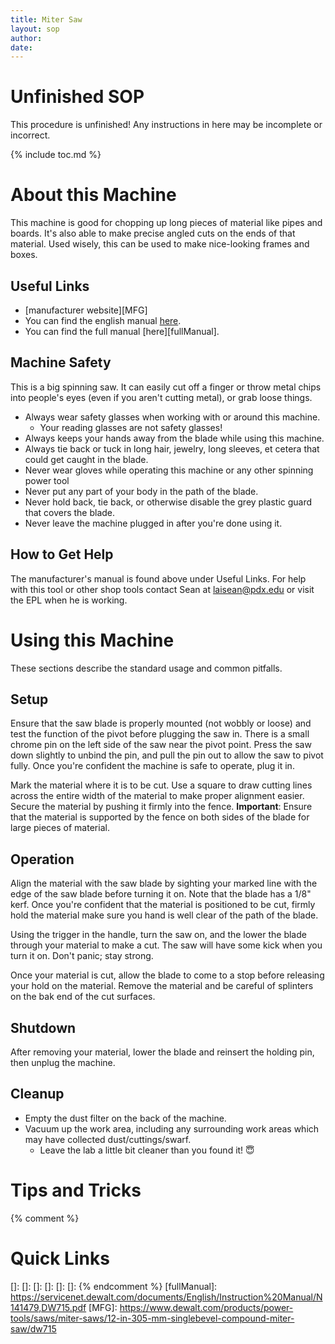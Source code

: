 ```yaml
---
title: Miter Saw
layout: sop
author:
date:
---
```


# Unfinished SOP
This procedure is unfinished! Any instructions in here may be incomplete or incorrect.

{% include toc.md %}

# About this Machine
This machine is good for chopping up long pieces of material like pipes and boards.
It's also able to make precise angled cuts on the ends of that material.
Used wisely, this can be used to make nice-looking frames and boxes.

## Useful Links
- [manufacturer website][MFG]
- You can find the english manual [here](manual_en.pdf).
- You can find the full manual [here][fullManual].

## Machine Safety
This is a big spinning saw. It can easily cut off a finger or throw metal chips into people's eyes (even if you aren't cutting metal), or grab loose things.

- Always wear safety glasses when working with or around this machine.
    - Your reading glasses are not safety glasses!
- Always keeps your hands away from the blade while using this machine.
- Always tie back or tuck in long hair, jewelry, long sleeves, et cetera that could get caught in the blade.
- Never wear gloves while operating this machine or any other spinning power tool
- Never put any part of your body in the path of the blade.
- Never hold back, tie back, or otherwise disable the grey plastic guard that covers the blade.
- Never leave the machine plugged in after you're done using it.

## How to Get Help
The manufacturer's manual is found above under Useful Links. For help with this tool or other shop tools contact Sean at laisean@pdx.edu or visit the EPL when he is working.

# Using this Machine
These sections describe the standard usage and common pitfalls.

## Setup
Ensure that the saw blade is properly mounted (not wobbly or loose) and test the function of the pivot before plugging the saw in. There is a small chrome pin on the left side of the saw near the pivot point. Press the saw down slightly to unbind the pin, and pull the pin out to allow the saw to pivot fully. Once you're confident the machine is safe to operate, plug it in.

Mark the material where it is to be cut. Use a square to draw cutting lines across the entire width of the material to make proper alignment easier. Secure the material by pushing it firmly into the fence. **Important**: Ensure that the material is supported by the fence on both sides of the blade for large pieces of material.

## Operation
Align the material with the saw blade by sighting your marked line with the edge of the saw blade before turning it on. Note that the blade has a 1/8" kerf. Once you're confident that the material is positioned to be cut, firmly hold the material make sure you hand is well clear of the path of the blade.

Using the trigger in the handle, turn the saw on, and the lower the blade through your material to make a cut. The saw will have some kick when you turn it on. Don't panic; stay strong.

Once your material is cut, allow the blade to come to a stop before releasing your hold on the material. Remove the material and be careful of splinters on the bak end of the cut surfaces.

## Shutdown
After removing your material, lower the blade and reinsert the holding pin, then unplug the machine.

## Cleanup
- Empty the dust filter on the back of the machine.
- Vacuum up the work area, including any surrounding work areas which may have collected dust/cuttings/swarf.
    - Leave the lab a little bit cleaner than you found it! 😇

# Tips and Tricks

{% comment %}
# Quick Links
[]: 
[]: 
[]: 
[]: 
[]: 
[]: 
{% endcomment %}
[fullManual]: https://servicenet.dewalt.com/documents/English/Instruction%20Manual/N141479,DW715.pdf
[MFG]: https://www.dewalt.com/products/power-tools/saws/miter-saws/12-in-305-mm-singlebevel-compound-miter-saw/dw715
